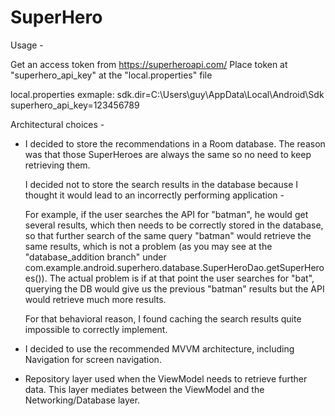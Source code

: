 # SuperHero

Usage - 

Get an access token from https://superheroapi.com/
Place token at "superhero_api_key" at the "local.properties" file

local.properties exmaple:
  sdk.dir=C\:\\Users\\guy\\AppData\\Local\\Android\\Sdk
  superhero_api_key=123456789
  


Architectural choices - 

  - I decided to store the recommendations in a Room database.
    The reason was that those SuperHeroes are always the same so no need to keep retrieving them.

    I decided not to store the search results in the database because I thought it would lead to an incorrectly performing application - 
      
      For example, if the user searches the API for "batman", he would get several results, which then needs to be correctly stored in the database, 
      so that further search of the same query "batman" would retrieve the same results,
      which is not a problem (as you may see at the "database_addition branch" under com.example.android.superhero.database.SuperHeroDao.getSuperHeroes()).
      The actual problem is if at that point the user searches for "bat", querying the DB would give us the previous "batman" results
      but the API would retrieve much more results. 
     
    For that behavioral reason, I found caching the search results quite impossible to correctly implement.
    
    
  - I decided to use the recommended MVVM architecture, including Navigation for screen navigation.
  - Repository layer used when the ViewModel needs to retrieve further data.
    This layer mediates between the ViewModel and the Networking/Database layer.
